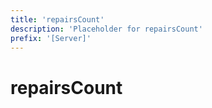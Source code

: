 ```yaml
---
title: 'repairsCount'
description: 'Placeholder for repairsCount'
prefix: '[Server]'
---
```


# repairsCount
